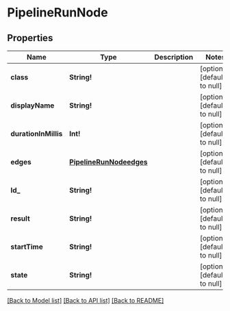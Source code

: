 # PipelineRunNode

## Properties
Name | Type | Description | Notes
------------ | ------------- | ------------- | -------------
**class** | **String!** |  | [optional] [default to null]
**displayName** | **String!** |  | [optional] [default to null]
**durationInMillis** | **Int!** |  | [optional] [default to null]
**edges** | [**PipelineRunNodeedges**](PipelineRunNodeedges.md) |  | [optional] [default to null]
**Id_** | **String!** |  | [optional] [default to null]
**result** | **String!** |  | [optional] [default to null]
**startTime** | **String!** |  | [optional] [default to null]
**state** | **String!** |  | [optional] [default to null]

[[Back to Model list]](../README.md#documentation-for-models) [[Back to API list]](../README.md#documentation-for-api-endpoints) [[Back to README]](../README.md)


